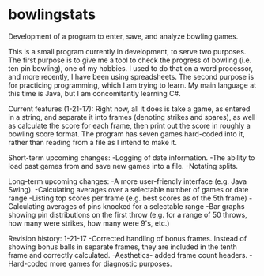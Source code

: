 # bowlingstats
Development of a program to enter, save, and analyze bowling games.

This is a small program currently in development, to serve two purposes.  The first purpose is to give me a tool to check the progress of bowling (i.e. ten pin bowling), one of my hobbies.  I used to do that on a word processor, and more recently, I have been using spreadsheets.  The second purpose is for practicing programming, which I am trying to learn.  My main language at this time is Java, but I am concomitantly learning C#.

Current features (1-21-17):
Right now, all it does is take a game, as entered in a string, and separate it into frames (denoting strikes and spares), as well as calculate the score for each frame, then print out the score in roughly a bowling score format.
The program has seven games hard-coded into it, rather than reading from a file as I intend to make it.

Short-term upcoming changes:
-Logging of date information.
-The ability to load past games from and save new games into a file.
-Notating splits.

Long-term upcoming changes:
-A more user-friendly interface (e.g. Java Swing).
-Calculating averages over a selectable number of games or date range
-Listing top scores per frame (e.g. best scores as of the 5th frame)
-Calculating averages of pins knocked for a selectable range
-Bar graphs showing pin distributions on the first throw (e.g. for a range of 50 throws, how many were strikes, how many were 9's, etc.)

Revision history:
1-21-17
-Corrected handling of bonus frames.  Instead of showing bonus balls in separate frames, they are included in the tenth frame and correctly calculated.
-Aesthetics- added frame count headers.
-Hard-coded more games for diagnostic purposes.
